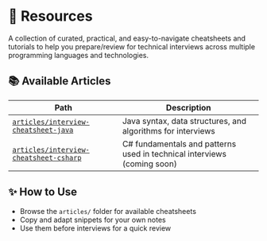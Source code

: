 # 📘 Resources

A collection of curated, practical, and easy-to-navigate cheatsheets and tutorials to help you prepare/review for technical interviews across multiple programming languages and technologies.

## 📚 Available Articles

| Path                                  | Description                                |
|---------------------------------------|--------------------------------------------|
| [`articles/interview-cheatsheet-java`](./interview-cheatsheet-java.md)   | Java syntax, data structures, and algorithms for interviews |
| [`articles/interview-cheatsheet-csharp`](./interview-cheatsheet-csharp.md) | C# fundamentals and patterns used in technical interviews (coming soon) |

## ✨ How to Use

- Browse the `articles/` folder for available cheatsheets
- Copy and adapt snippets for your own notes
- Use them before interviews for a quick review
